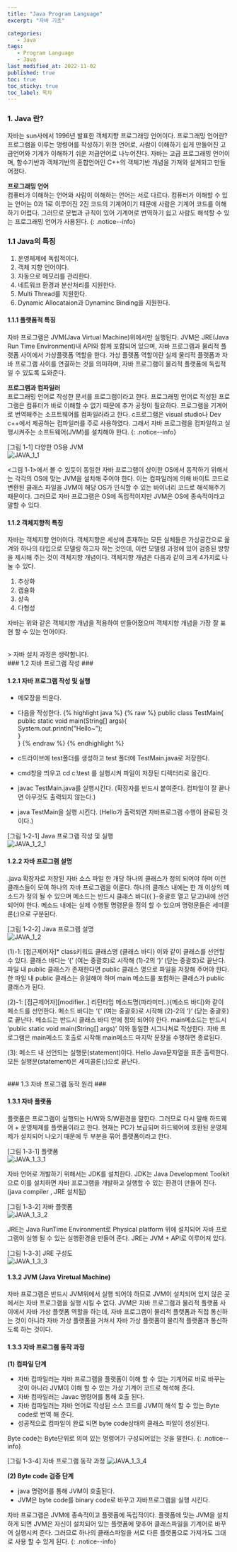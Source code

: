 ```yaml
---
title: "Java Program Language"
excerpt: "자바 기초"

categories:
   - Java
tags:
   - Program Language
   - Java
last_modified_at: 2022-11-02
published: true
toc: true
toc_sticky: true
toc_label: 목차
---
```



### 1. Java 란? ###

자바는 sun사에서 1996년 발표한 객체지향 프로그래밍 언어이다. 
프로그래밍 언어란? 프로그램을 이루는 명령어를 작성하기 위한 언어로, 
사람이 이해하기 쉽게 만들어진 고급언어와 기계가 이해하기 쉬운 저급언어로 나누어진다. 
자바는 고급 프로그래밍 언어이며, 함수기반과 객체기반의 혼합언어인 C++의 객체기반 개념을 가져와 설계되고 만들어졌다.

__프로그래밍 언어__  
컴퓨터가 이해하는 언어와 사람이 이해하는 언어는 서로 다르다. 
컴퓨터가 이해할 수 있는 언어는 0과 1로 이루어진 2진 코드의 기계어이기 때문에 사람은 기계어 코드를 이해하기 어렵다. 
그러므로 문법과 규칙이 있어 기계어로 번역하기 쉽고 사람도 해석할 수 있는 프로그래밍 언어가 사용된다. 
{: .notice--info}

### 1.1 Java의 특징 ###

1. 운영체제에 독립적이다.
2. 객체 지향 언어이다.
3. 자동으로 메모리를 관리한다.
4. 네트워크 환경과 분산처리를 지원한다.
5. Multi Thread를 지원한다.
6. Dynamic Allocataion과 Dynaminc Binding을 지원한다.

#### 1.1.1 플랫폼적 특징 ####

자바 프로그램은 JVM(Java Virtual Machine)위에서만 실행된다. 
JVM은 JRE(Java Run Time Environment)내 API와 함께 포함되어 있으며, 
자바 프로그램과 물리적 플랫폼 사이에서 가상플랫폼 역할을 한다. 
가상 플랫폼 역할이란 실제 물리적 플랫폼과 자바 프로그램 사이를 연결하는 것을 의미하며, 
자바 프로그램이 물리적 플랫폼에 독립적일 수 있도록 도와준다. 

__프로그램과 컴파일러__  
프로그래밍 언어로 작성한 문서를 프로그램이라고 한다.
프로그래밍 언어로 작성된 프로그램은 컴퓨터가 바로 이해할 수 없기 때문에 추가 공정이 필요하다.
프로그램을 기계어로 번역해주는 소프트웨어를 컴파일러라고 한다.
 c프로그램은 visual studio나 Dev c++에서 제공하는 컴파일러를 주로 사용하였다.
그래서 자바 프로그램을 컴파일하고 실행시켜주는 소프트웨어(JVM)를 설치해야 한다.
{: .notice--info}
 
[그림 1-1] 다양한 OS용 JVM  
![JAVA_1_1](https://user-images.githubusercontent.com/50389148/199486180-2dfa8df3-fb52-4d02-bac2-2db17303b8e2.PNG)

<그림 1-1>에서 볼 수 있듯이 동일한 자바 프로그램이 상이한 OS에서 동작하기 위해서는 각각의 OS에 맞는 JVM을 설치해 주어야 한다. 
이는 컴파일러에 의해 바이트 코드로 변환된 클래스 파일을 JVM이 해당 OS가 인식할 수 있는 바이너리 코드로 해석해주기 때문이다. 
그러므로 자바 프로그램은 OS에 독립적이지만 JVM은 OS에 종속적이라고 말할 수 있다.

#### 1.1.2 객체지향적 특징 ####

자바는 객체지향 언어이다. 
객체지향은 세상에 존재하는 모든 실체들은 가상공간으로 옮겨와 하나의 타입으로 모델링 하고자 하는 것인데, 
이런 모델링 과정에 있어 검증된 방향을 제시해 주는 것이 객체지향 개념이다. 객체지향 개념은 다음과 같이 크게 4가지로 나눌 수 있다.

1. 추상화
2. 캡슐화
3. 상속
4. 다형성

자바는 위와 같은 객체지향 개념을 적용하여 만들어졌으며 객체지향 개념을 가장 잘 표현 할 수 있는 언어이다.


<br>
> 자바 설치 과정은 생략합니다.


<br>
### 1.2 자바 프로그램 작성 ###  

#### 1.2.1 자바 프로그램 작성 및 실행 ####

* 메모장을 띄운다.  
* 다음을 작성한다.
{% highlight java %}
{% raw %}
public class TestMain{  
       public static void main(String[] args){  
           System.out.println("Hello~");  
       }  
}
{% endraw %}
{% endhighlight %}   

* c드라이브에 test폴더를 생성하고 test 폴더에 TestMain.java로 저장한다.  
* cmd창을 띄우고 cd c:\test 를 실행시켜 파일이 저장된 디렉터리로 옮긴다.  
* javac TestMain.java를 실행시킨다. (확장자를 반드시 붙여준다. 컴파일이 잘 끝나면 아무것도 출력되지 않는다.)
* java TestMain을 실행 시킨다. (Hello가 출력되면 자바프로그램 수행이 완료된 것이다.)  

[그림 1-2-1] Java 프로그램 작성 및 실행  
![JAVA_1_2_1](https://user-images.githubusercontent.com/50389148/199640185-1a735b25-4c48-4aaa-9f43-c0ecc93e86fb.PNG)

#### 1.2.2 자바 프로그램 설명 ####

 .java 확장자로 저장된 자바 소스 파일 한 개당 하나의 클래스가 정의 되어야 하며 이런 클래스들이 모여 하나의 자바 프로그램을 이룬다. 
하나의 클래스 내에는 한 개 이상의 메소드가 정의 될 수 있으며 메소드는 반드시 클래스 바디({ }-중괄호 열고 닫고)내에 선언 되어야 한다. 
메소드 내에는 실제 수행될 명령문을 정의 할 수 있으며 명령문들은 세미콜론(;)으로 구분된다.

[그림 1-2-2] Java 프로그램 설명  
![JAVA_1_2](https://user-images.githubusercontent.com/50389148/199486185-35b1cedd-0add-43f2-97a4-3c1f055b3d90.PNG)

(1)-1: [접근제어자]* class키워드 클래스명 {클래스 바디} 이와 같이 클래스를 선언할 수 있다.
      클래스 바디는 ‘{‘ (여는 중괄호)로 시작해 (1)-2의 ‘}’ (닫는 중괄호)로 끝난다.
      파일 내 public 클래스가 존재한다면 public 클래스 명으로 파일을 저장해 주어야 한다.
      한 파일 내 public 클래스는 유일해야 하며 main 메소드를 포함하는 클래스가 public 클래스가 된다.

(2)-1: [접근제어자][modifier..] 리턴타입 메소드명(파라미터..){메소드 바디}와 같이 메소드를 선언한다.
      메소드 바디는 ‘{‘ (여는 중괄호)로 시작해 (2)-2의 ‘}’ (닫는 중괄호)로 끝난다.
      메소드는 반드시 클래스 바디 안에 정의 되어야 한다.
      main메소드는 반드시 ‘public static void main(String[] args)’ 이와 동일한 시그니쳐로 작성한다.
      자바 프로그램은 main메소드 호출로 시작해 main메소드 마지막 문장을 수행하면 종료된다.

(3):   메소드 내 선언되는 실행문(statement)이다.
      Hello Java문자열을 표준 출력한다.
      모든 실행문(statement)은 세미콜론(;)으로 끝난다.


<br>
### 1.3 자바 프로그램 동작 원리 ###

#### 1.3.1 자바 플랫폼 ####

플랫폼은 프로그램이 실행되는 H/W와 S/W환경을 말한다. 
그러므로 다시 말해 하드웨어 + 운영체제를 플랫폼이라고 한다. 
현재는 PC가 보급되며 하드웨어에 호환된 운영체제가 설치되어 나오기 때문에 두 부분을 묶어 플랫폼이라고 한다.

[그림 1-3-1] 플랫폼  
![JAVA_1_3_1](https://user-images.githubusercontent.com/50389148/199641429-da24a6ed-7ea0-4db7-b867-126b750ce037.PNG)

자바 언어로 개발하기 위해서는 JDK를 설치한다. 
JDK는 Java Development Toolkit으로 이를 설치하면 자바 프로그램을 개발하고 실행할 수 있는 환경이 만들어 진다. (java compiler , JRE 설치됨)

[그림 1-3-2] 자바 플랫폼  
![JAVA_1_3_2](https://user-images.githubusercontent.com/50389148/199641430-5d05eef7-02bb-4bd6-a05d-4c67a97e264c.PNG)

JRE는 Java RunTime Environment로 Physical platform 위에 설치되어 자바 프로그램이 실행 될 수 있는 실행환경을 만들어 준다.  JRE는 JVM + API로 이루어져 있다.

[그림 1-3-3] JRE 구성도  
![JAVA_1_3_3](https://user-images.githubusercontent.com/50389148/199641432-be93c9b3-8445-478d-b40d-28990f60320f.PNG)


#### 1.3.2 JVM (Java Viretual Machine) ####

자바 프로그램은 반드시 JVM위에서 실행 되어야 하므로 JVM이 설치되어 있지 않은 곳에서는 자바 프로그램을 실행 시킬 수 없다. 
JVM은 자바 프로그램과 물리적 플랫폼 사이에서 자바 가상 플랫폼 역할을 하는데, 
자바 프로그램이 물리적 플랫폼과 직접 통신하는 것이 아니라 자바 가상 플랫폼을 거쳐서 자바 가상 플랫폼이 물리적 플랫폼과 통신하도록 하는 것이다.


#### 1.3.3 자바 프로그램 동작 과정 ####

__(1) 컴파일 단계__ 
- 자바 컴파일러는 자바 프로그램을 플랫폼이 이해 할 수 있는 기계어로 바로 바꾸는 것이 아니라 JVM이 이해 할 수 있는 가상 기계어 코드로 해석해 준다. 
- 자바 컴파일러는 Javac 명령어를 통해 호출 된다. 
- 자바 컴파일러는 자바 언어로 작성된 소스 코드를 JVM이 해석 할 수 있는 Byte code로 번역 해 준다. 
- 성공적으로 컴파일이 완료 되면 byte code상태의 클래스 파일이 생성된다.

Byte code는 Byte단위로 의미 있는 명령어가 구성되어있는 것을 말한다.
{: .notice--info}

[그림 1-3-4] 자바 프로그램 동작 과정
![JAVA_1_3_4](https://user-images.githubusercontent.com/50389148/199641427-709fa171-3e85-432d-8d59-368740916452.PNG)

__(2) Byte code 검증 단계__  
- java 명령어를 통해 JVM이 호출된다. 
- JVM은 byte code를 binary code로 바꾸고 자바프로그램을 실행 시킨다.

자바 프로그램은 JVM에 종속적이고 플랫폼에 독립적이다.
플랫폼에 맞는 JVM을 설치하게 되면 JVM은 자신이 설치되어 있는 플랫폼에 맞추어 클래스파일을 기계어로 바꾸어 실행시켜 준다.
그러므로 하나의 클래스파일을 서로 다른 플랫폼으로 가져가도 그대로 사용 할 수 있게 된다.
{: .notice--info}

